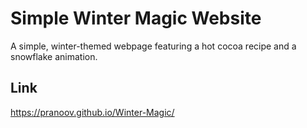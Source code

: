 # Simple Winter Magic Website

A simple, winter-themed webpage featuring a hot cocoa recipe and a snowflake animation.

## Link
https://pranoov.github.io/Winter-Magic/



